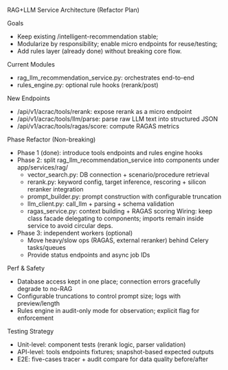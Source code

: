 RAG+LLM Service Architecture (Refactor Plan)

Goals
- Keep existing /intelligent-recommendation stable;
- Modularize by responsibility; enable micro endpoints for reuse/testing;
- Add rules layer (already done) without breaking core flow.

Current Modules
- rag_llm_recommendation_service.py: orchestrates end-to-end
- rules_engine.py: optional rule hooks (rerank/post)

New Endpoints
- /api/v1/acrac/tools/rerank: expose rerank as a micro endpoint
- /api/v1/acrac/tools/llm/parse: parse raw LLM text into structured JSON
- /api/v1/acrac/tools/ragas/score: compute RAGAS metrics

Phase Refactor (Non-breaking)
- Phase 1 (done): introduce tools endpoints and rules engine hooks
- Phase 2: split rag_llm_recommendation_service into components under app/services/rag/
  - vector_search.py: DB connection + scenario/procedure retrieval
  - rerank.py: keyword config, target inference, rescoring + silicon reranker integration
  - prompt_builder.py: prompt construction with configurable truncation
  - llm_client.py: call_llm + parsing + schema validation
  - ragas_service.py: context building + RAGAS scoring
  Wiring: keep class facade delegating to components; imports remain inside service to avoid circular deps.
- Phase 3: independent workers (optional)
  - Move heavy/slow ops (RAGAS, external reranker) behind Celery tasks/queues
  - Provide status endpoints and async job IDs

Perf & Safety
- Database access kept in one place; connection errors gracefully degrade to no-RAG
- Configurable truncations to control prompt size; logs with preview/length
- Rules engine in audit-only mode for observation; explicit flag for enforcement

Testing Strategy
- Unit-level: component tests (rerank logic, parser validation)
- API-level: tools endpoints fixtures; snapshot-based expected outputs
- E2E: five-cases tracer + audit compare for data quality before/after

